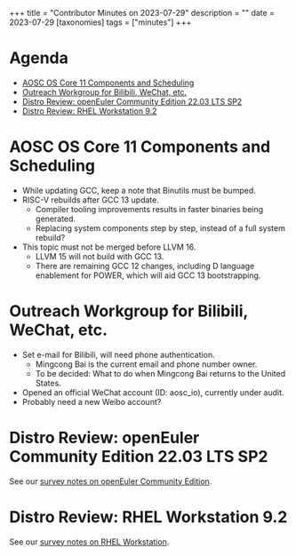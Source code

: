 +++
title = "Contributor Minutes on 2023-07-29"
description = ""
date = 2023-07-29
[taxonomies]
tags = ["minutes"]
+++

Agenda
======

- [AOSC OS Core 11 Components and Scheduling](#aosc-os-core-11-components-and-scheduling)
- [Outreach Workgroup for Bilibili, WeChat, etc.](#outreach-workgroup-for-bilibili-wechat-etc)
- [Distro Review: openEuler Community Edition 22.03 LTS SP2](#distro-review-openeuler-community-edition-22-03-lts-sp2)
- [Distro Review: RHEL Workstation 9.2](#distro-review-rhel-workstation-9-2)

AOSC OS Core 11 Components and Scheduling
=========================================

- While updating GCC, keep a note that Binutils must be bumped.
- RISC-V rebuilds after GCC 13 update.
    - Compiler tooling improvements results in faster binaries being generated.
    - Replacing system components step by step, instead of a full system rebuild?
- This topic must not be merged before LLVM 16.
    - LLVM 15 will not build with GCC 13.
    - There are remaining GCC 12 changes, including D language enablement for POWER, which will aid GCC 13 bootstrapping.

Outreach Workgroup for Bilibili, WeChat, etc.
=============================================

- Set e-mail for Bilibili, will need phone authentication.
    - Mingcong Bai is the current email and phone number owner.
    - To be decided: What to do when Mingcong Bai returns to the United States.
- Opened an official WeChat account (ID: aosc_io), currently under audit.
- Probably need a new Weibo account?

Distro Review: openEuler Community Edition 22.03 LTS SP2
========================================================

See our [survey notes on openEuler Community Edition](/developer/notes/distro-survey-2023#openeuler-community-edition).

Distro Review: RHEL Workstation 9.2
===================================

See our [survey notes on RHEL Workstation](/developer/notes/distro-survey-2023#rhel-workstation).
